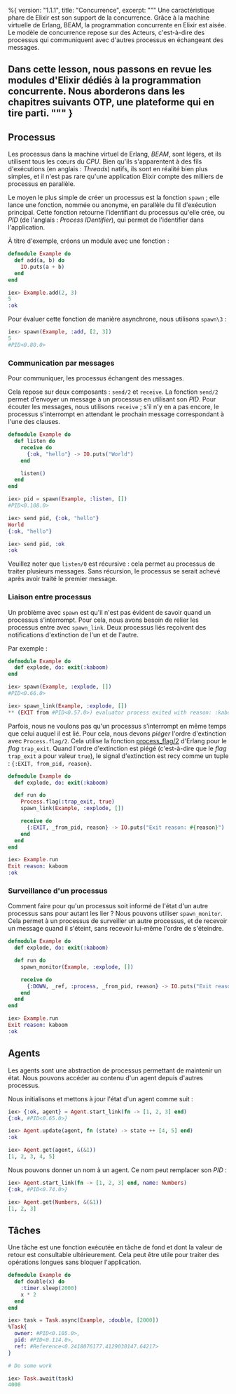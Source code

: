 %{
  version: "1.1.1",
  title: "Concurrence",
  excerpt: """
  Une caractéristique phare de Elixir est son support de la concurrence.
  Grâce à la machine virtuelle de Erlang, BEAM, la programmation concurrente en Elixir est aisée.
  Le modèle de concurrence repose sur des Acteurs, c'est-à-dire des processus qui communiquent avec d'autres processus en échangeant des messages.
  
  Dans cette lesson, nous passons en revue les modules d'Elixir dédiés à la programmation concurrente. Nous aborderons dans les chapitres suivants OTP, une plateforme qui en tire parti.
  """
}
---

## Processus

Les processus dans la machine virtuel de Erlang, *BEAM*, sont légers, et ils utilisent tous les cœurs du *CPU*.
Bien qu'ils s'apparentent à des fils d'exécutions (en anglais : *Threads*) natifs, ils sont en réalité bien plus simples, et il n'est pas rare qu'une application Elixir compte des milliers de processus en parallèle.

Le moyen le plus simple de créer un processus est la fonction `spawn` ; elle lance une fonction, nommée ou anonyme, en parallèle du fil d'exécution principal. Cette fonction retourne l'identifiant du processus qu'elle crée, ou *PID* (de l'anglais : *Process IDentifier*), qui permet de l'identifier dans l'application.

À titre d'exemple, créons un module avec une fonction :

```elixir
defmodule Example do
  def add(a, b) do
    IO.puts(a + b)
  end
end

iex> Example.add(2, 3)
5
:ok
```

Pour évaluer cette fonction de manière asynchrone, nous utilisons `spawn\3` :

```elixir
iex> spawn(Example, :add, [2, 3])
5
#PID<0.80.0>
```

### Communication par messages

Pour communiquer, les processus échangent des messages. 

Cela repose sur deux composants : `send/2` et `receive`. La fonction `send/2` permet d'envoyer un message à un processus en utilisant son *PID*. Pour écouter les messages, nous utilisons `receive` ; s'il n'y en a pas encore, le processus s'interrompt en attendant le prochain message correspondant à l'une des clauses.

```elixir
defmodule Example do
  def listen do
    receive do
      {:ok, "hello"} -> IO.puts("World")
    end

    listen()
  end
end

iex> pid = spawn(Example, :listen, [])
#PID<0.108.0>

iex> send pid, {:ok, "hello"}
World
{:ok, "hello"}

iex> send pid, :ok
:ok
```

Veuillez noter que `listen/0` est récursive : cela permet au processus de traiter plusieurs messages. Sans récursion, le processus se serait achevé après avoir traité le premier message.

### Liaison entre processus

Un problème avec `spawn` est qu'il n'est pas évident de savoir quand un processus s'interrompt. Pour cela, nous avons besoin de relier les processus entre avec `spawn_link`. Deux processus liés reçoivent des notifications d'extinction de l'un et de l'autre.

Par exemple :

```elixir
defmodule Example do
  def explode, do: exit(:kaboom)
end

iex> spawn(Example, :explode, [])
#PID<0.66.0>

iex> spawn_link(Example, :explode, [])
** (EXIT from #PID<0.57.0>) evaluator process exited with reason: :kaboom
```

Parfois, nous ne voulons pas qu'un processus s'interrompt en même temps que celui auquel il est lié. Pour cela, nous devons *piéger* l'ordre d'extinction avec `Process.flag/2`. Cela utilise la fonction [process_flag/2](http://erlang.org/doc/man/erlang.html#process_flag-2) d'Erlang pour le *flag* `trap_exit`. Quand l'ordre d'extinction est piégé (c'est-à-dire que le *flag* `trap_exit` a pour valeur `true`), le signal d'extinction est recy comme un tuple : `{:EXIT, from_pid, reason}`.

```elixir
defmodule Example do
  def explode, do: exit(:kaboom)

  def run do
    Process.flag(:trap_exit, true)
    spawn_link(Example, :explode, [])

    receive do
      {:EXIT, _from_pid, reason} -> IO.puts("Exit reason: #{reason}")
    end
  end
end

iex> Example.run
Exit reason: kaboom
:ok
```

### Surveillance d'un processus

Comment faire pour qu'un processus soit informé de l'état d'un autre processus sans pour autant les lier ? Nous pouvons utiliser `spawn_monitor`. Cela permet à un processus de surveiller un autre processus, et de recevoir un message quand il s'éteint, sans recevoir lui-même l'ordre de s'éteindre.

```elixir
defmodule Example do
  def explode, do: exit(:kaboom)

  def run do
    spawn_monitor(Example, :explode, [])

    receive do
      {:DOWN, _ref, :process, _from_pid, reason} -> IO.puts("Exit reason: #{reason}")
    end
  end
end

iex> Example.run
Exit reason: kaboom
:ok
```

## Agents

Les agents sont une abstraction de processus permettant de maintenir un état. Nous pouvons accéder au contenu d'un agent depuis d'autres processus.

Nous initialisons et mettons à jour l'état d'un agent comme suit :

```elixir
iex> {:ok, agent} = Agent.start_link(fn -> [1, 2, 3] end)
{:ok, #PID<0.65.0>}

iex> Agent.update(agent, fn (state) -> state ++ [4, 5] end)
:ok

iex> Agent.get(agent, &(&1))
[1, 2, 3, 4, 5]
```

Nous pouvons donner un nom à un agent. Ce nom peut remplacer son *PID* :

```elixir
iex> Agent.start_link(fn -> [1, 2, 3] end, name: Numbers)
{:ok, #PID<0.74.0>}

iex> Agent.get(Numbers, &(&1))
[1, 2, 3]
```

## Tâches

Une tâche est une fonction exécutée en tâche de fond et dont la valeur de retour est consultable ultérieurement. Cela peut être utile pour traiter des opérations longues sans bloquer l'application.

```elixir
defmodule Example do
  def double(x) do
    :timer.sleep(2000)
    x * 2
  end
end

iex> task = Task.async(Example, :double, [2000])
%Task{
  owner: #PID<0.105.0>,
  pid: #PID<0.114.0>,
  ref: #Reference<0.2418076177.4129030147.64217>
}

# Do some work

iex> Task.await(task)
4000
```
